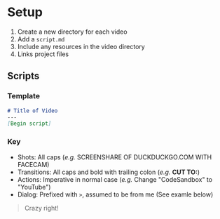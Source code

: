 # Setup

1. Create a new directory for each video
2. Add a `script.md`
3. Include any resources in the video directory
4. Links project files

## Scripts

### Template
```markdown
# Title of Video
---
[Begin script]
```

### Key

- Shots: All caps (*e.g.* SCREENSHARE OF DUCKDUCKGO.COM WITH FACECAM)
- Transitions: All caps and bold with trailing colon (*e.g.* **CUT TO:**)
- Actions: Imperative in normal case (*e.g.* Change "CodeSandbox" to "YouTube")
- Dialog: Prefixed with `>`, assumed to be from me (See examle below)
> Crazy right!
